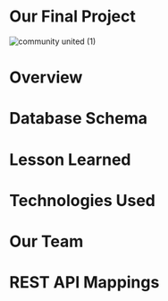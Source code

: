 # Our Final Project
![community united (1)](https://user-images.githubusercontent.com/113270980/218788432-69d7155f-6eee-460b-840c-a4f428c09b5a.png)


# Overview 

# Database Schema

# Lesson Learned 

# Technologies Used

# Our Team

# REST API Mappings

